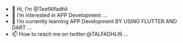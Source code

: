 - 👋 Hi, I’m @TeefAlfadhli
- 👀 I’m interested in APP  Development ...
- 🌱 I’m currently learning APP Development BY USING FLUTTER AND DART  ...
- 📫 How to reach me on twitter:@TALFADHLI9 ...

<!---
TeefAlfadhli/TeefAlfadhli is a ✨ special ✨ repository because its `README.md` (this file) appears on your GitHub profile.
You can click the Preview link to take a look at your changes.
--->
